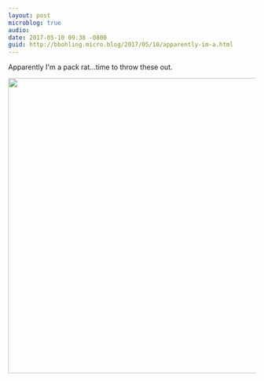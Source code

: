 ```yaml
---
layout: post
microblog: true
audio: 
date: 2017-05-10 09:38 -0800
guid: http://bbohling.micro.blog/2017/05/10/apparently-im-a.html
---
```

Apparently I'm a pack rat...time to throw these out.

<img src="http://bbohling.micro.blog/uploads/2017/bf7628f15f.jpg" width="600" height="600" style="height: auto" />
